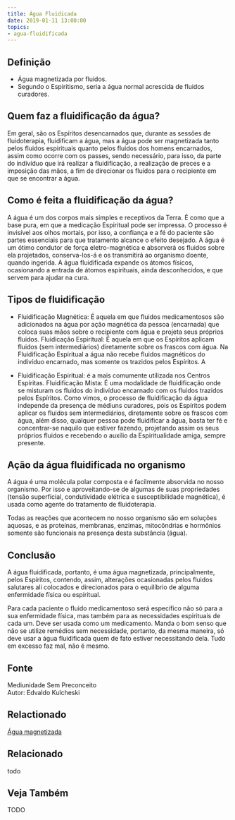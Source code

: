 ```yaml
---
title: Água Fluidicada
date: 2019-01-11 13:00:00
topics:
- agua-fluidificada
---
```


## Definição
* Água magnetizada por fluidos.
* Segundo o Espiritismo, seria a água normal acrescida de fluidos curadores.

## Quem faz a fluidificação da água?
Em geral, são os Espíritos desencarnados que, durante as sessões de
fluidoterapia, fluidificam a água, mas a água pode ser magnetizada tanto pelos
fluidos espirituais quanto pelos fluidos dos homens encarnados, assim como
ocorre com os passes, sendo necessário, para isso, da parte do indivíduo que irá
realizar a fluidificação, a realização de preces e a imposição das mãos, a fim
de direcionar os fluidos para o recipiente em que se encontrar a água.

## Como é feita a fluidificação da água? 
A água é um dos corpos mais simples e receptivos da Terra. É como que a base
pura, em que a medicação Espiritual pode ser impressa. O processo é invisível
aos olhos mortais, por isso, a confiança e a fé do paciente são partes
essenciais para que tratamento alcance o efeito desejado. A água é um ótimo
condutor de força eletro-magnética e absorverá os fluidos sobre ela projetados,
conserva-los-á e os transmitirá ao organismo doente, quando ingerida. A água
fluidificada expande os átomos físicos, ocasionando a entrada de átomos
espirituais, ainda desconhecidos, e que servem para ajudar na cura.

## Tipos de fluidificação 
* Fluidificação Magnética: É aquela em que fluidos medicamentosos são adicionados
na água por ação magnética da pessoa (encarnada) que coloca suas mãos sobre o
recipiente com água e projeta seus próprios fluidos.  Fluidicação Espiritual: É
aquela em que os Espíritos aplicam fluidos (sem intermediários) diretamente
sobre os frascos com água. Na Fluidificação Espiritual a água não recebe fluidos
magnéticos do indivíduo encarnado, mas somente os trazidos pelos Espíritos. A

* Fluidificação Espiritual: é a mais comumente utilizada nos Centros Espíritas.
Fluidificação Mista: É uma modalidade de fluidificação onde se misturam os
fluidos do indivíduo encarnado com os fluidos trazidos pelos Espíritos.  Como
vimos, o processo de fluidificação da água independe da presença de médiuns
curadores, pois os Espíritos podem aplicar os fluidos sem intermediários,
diretamente sobre os frascos com água, além disso, qualquer pessoa pode
fluidificar a água, basta ter fé e concentrar-se naquilo que estiver fazendo,
projetando assim os seus próprios fluidos e recebendo o auxílio da
Espiritualidade amiga, sempre presente.

## Ação da água fluidificada no organismo 
A água é uma molécula polar composta e é facilmente absorvida no nosso
organismo. Por isso e aproveitando-se de algumas de suas propriedades (tensão
superficial, condutividade elétrica e susceptibilidade magnética), é usada como
agente do tratamento de fluidoterapia.

Todas as reações que acontecem no nosso organismo são em soluções aquosas, e as
proteínas, membranas, enzimas, mitocôndrias e hormônios somente são funcionais
na presença desta substância (água).

## Conclusão
A água fluidificada, portanto, é uma água magnetizada, principalmente, pelos
Espíritos, contendo, assim, alterações ocasionadas pelos fluidos salutares ali
colocados e direcionados para o equilíbrio de alguma enfermidade física ou
espiritual.

Para cada paciente o fluido medicamentoso será específico não só para a sua
enfermidade física, mas também para as necessidades espirituais de cada um. Deve
ser usada como um medicamento. Manda o bom senso que não se utilize remédios sem
necessidade, portanto, da mesma maneira, só deve usar a água fluidificada quem
de fato estiver necessitando dela. Tudo em excesso faz mal, não é mesmo.

## Fonte
Mediunidade Sem Preconceito  
Autor: Edvaldo Kulcheski

## Relactionado
[Água magnetizada](../agua-magnetizada)

## Relacionado
todo

## Veja Também
TODO
